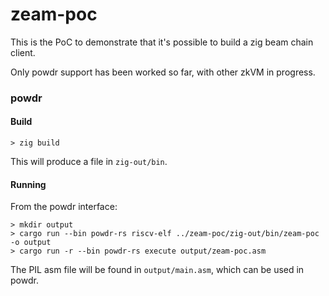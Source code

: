 # zeam-poc

This is the PoC to demonstrate that it's possible to build a zig beam chain client.

Only powdr support has been worked so far, with other zkVM in progress.

### powdr

#### Build

```
> zig build
```

This will produce a file in `zig-out/bin`.

#### Running

From the powdr interface:

```
> mkdir output
> cargo run --bin powdr-rs riscv-elf ../zeam-poc/zig-out/bin/zeam-poc -o output
> cargo run -r --bin powdr-rs execute output/zeam-poc.asm
```

The PIL asm file will be found in `output/main.asm`, which can be used in powdr.
